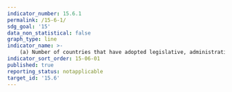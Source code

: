 ```yaml
---
indicator_number: 15.6.1
permalink: /15-6-1/
sdg_goal: '15'
data_non_statistical: false
graph_type: line
indicator_name: >-
    (a) Number of countries that have adopted legislative, administrative and policy frameworks to ensure fair and equitable sharing of benefits
indicator_sort_order: 15-06-01
published: true
reporting_status: notapplicable
target_id: '15.6'
---
```

